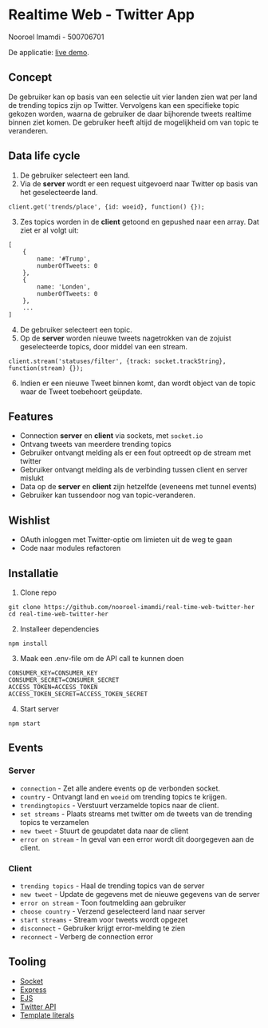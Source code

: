 # Realtime Web - Twitter App
Nooroel Imamdi - 500706701

De applicatie: [live demo](https://trendingtopics-realtime-web.herokuapp.com/).

## Concept
De gebruiker kan op basis van een selectie uit vier landen zien wat per land de trending topics zijn op Twitter. Vervolgens kan een specifieke topic gekozen worden, waarna de gebruiker de daar bijhorende tweets realtime binnen ziet komen. De gebruiker heeft altijd de mogelijkheid om van topic te veranderen.

## Data life cycle
1. De gebruiker selecteert een land.
2. Via de **server** wordt er een request uitgevoerd naar Twitter op basis van het geselecteerde land.
```
client.get('trends/place', {id: woeid}, function() {});
```

3. Zes topics worden in de **client** getoond en gepushed naar een array. Dat ziet er al volgt uit:
```
[
	{
		name: '#Trump',
		numberOfTweets: 0
	},
	{
		name: 'Londen',
		numberOfTweets: 0
	},
	...
]
```

4. De gebruiker selecteert een topic.
5. Op de **server** worden nieuwe tweets nagetrokken van de zojuist geselecteerde topics, door middel van een stream.
```
client.stream('statuses/filter', {track: socket.trackString}, function(stream) {});
```
6. Indien er een nieuwe Tweet binnen komt, dan wordt object van de topic waar de Tweet toebehoort geüpdate.


## Features
- Connection **server** en **client** via sockets, met `socket.io`
- Ontvang tweets van meerdere trending topics
- Gebruiker ontvangt melding als er een fout optreedt op de stream met twitter
- Gebruiker ontvangt melding als de verbinding tussen client en server mislukt
- Data op de **server** en **client** zijn hetzelfde (eveneens met tunnel events)
- Gebruiker kan tussendoor nog van topic-veranderen.

## Wishlist
- OAuth inloggen met Twitter-optie om limieten uit de weg te gaan
- Code naar modules refactoren

## Installatie

1. Clone repo
```
git clone https://github.com/nooroel-imamdi/real-time-web-twitter-her
cd real-time-web-twitter-her
```

2. Installeer dependencies
```
npm install
```

3. Maak een .env-file om de API call te kunnen doen
```
CONSUMER_KEY=CONSUMER_KEY
CONSUMER_SECRET=CONSUMER_SECRET
ACCESS_TOKEN=ACCESS_TOKEN
ACCESS_TOKEN_SECRET=ACCESS_TOKEN_SECRET
```

4. Start server
```
npm start
```

## Events

### Server
- `connection` - Zet alle andere events op de verbonden socket.
- `country` - Ontvangt land en `woeid` om trending topics te krijgen.
- `trendingtopics` - Verstuurt verzamelde topics naar de client.
- `set streams` - Plaats streams met twitter om de tweets van de trending topics te verzamelen
- `new tweet` - Stuurt de geupdatet data naar de client
- `error on stream` - In geval van een error wordt dit doorgegeven aan de client.


### Client
- `trending topics` - Haal de trending topics van de server
- `new tweet` - Update de gegevens met de nieuwe gegevens van de server
- `error on stream` - Toon foutmelding aan gebruiker
- `choose country` - Verzend geselecteerd land naar server
- `start streams` - Stream voor tweets wordt opgezet
- `disconnect` - Gebruiker krijgt error-melding te zien
- `reconnect` - Verberg de connection error


## Tooling
- [Socket](https://socket.io/)
- [Express](https://expressjs.com/)
- [EJS](www.embeddedjs.com/)
- [Twitter API](https://dev.twitter.com/)
- [Template literals](https://developer.mozilla.org/nl/docs/Web/JavaScript/Reference/Template_literals)
